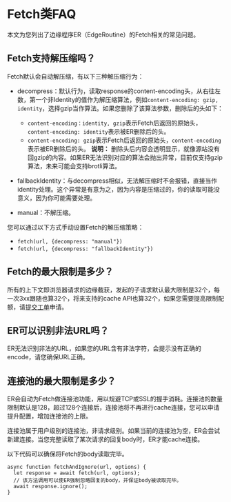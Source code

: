 # Fetch类FAQ

本文为您列出了边缘程序ER（EdgeRoutine）的Fetch相关的常见问题。

## Fetch支持解压缩吗？

Fetch默认会自动解压缩，有以下三种解压缩行为：

-   decompress：默认行为，读取response的content-encoding头，从右往左数，第一个非Identity的值作为解压缩算法，例如`content-encoding: gzip, identity`，选择gzip当作算法。如果您删除了该算法参数，删除后的头如下：

    -   `content-encoding：identity, gzip`表示Fetch后返回的原始头，`content-encoding: identity`表示被ER删除后的头。
    -   `content-encoding: gzip`表示Fetch后返回的原始头，`content-encoding`表示被ER删除后的头。
    **说明：** 删除头后内容会透明显示，就像源站没有回gzip的内容。如果ER无法识别对应的算法会抛出异常，目前仅支持gzip算法，未来可能会支持brotli算法。

-   fallbackIdentity：与decompress相似，无法解压缩时不会报错，直接当作identity处理。这个异常是有意为之，因为内容是压缩过的，你的读取可能没意义，因为你可能需要处理。
-   manual：不解压缩。

您可以通过以下方式手动设置Fetch的解压缩策略：

-   `fetch(url, {decompress: "manual"})`
-   `fetch(url, {decompress: "fallbackIdentity"})`

## Fetch的最大限制是多少？

所有的上下文即浏览器请求的边缘截获，发起的子请求默认最大限制是32个，每一次3xx跟随也算32个，将来支持的cache API也算32个，如果您需要提高限制配额，请[提交工单](https://selfservice.console.aliyun.com/ticket/createIndex)申请。

## ER可以识别非法URL吗？

ER无法识别非法的URL，如果您的URL含有非法字符，会提示没有正确的encode，请您确保URL正确。

## 连接池的最大限制是多少？

ER会自动为Fetch做连接池功能，用以规避TCP或SSL的握手消耗。连接池的数量限制默认是128，超过128个连接后，连接池将不再进行cache连接，您可以申请提升配置，增加连接池的上限。

连接池属于用户级别的连接池，非请求级别。如果当前的连接池为空，ER会尝试新建连接。当您完整读取了某次请求的回复body时，ER才能cache连接。

以下代码可以确保将Fetch的body读取完毕。

```
async function fetchAndIgnore(url, options) {
  let response = await fetch(url, options);
  // 该方法调用可以使ER强制忽略回复的body，并保证body被读取完毕。
  await response.ignore();
}
```

